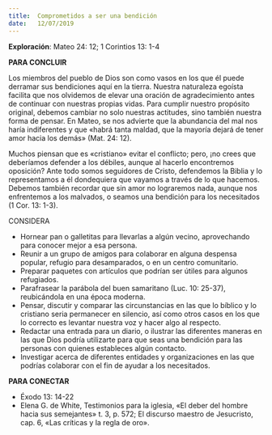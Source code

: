 ```yaml
---
title:  Comprometidos a ser una bendición 
date:   12/07/2019
---
```


**Exploración**: Mateo 24: 12; 1 Corintios 13: 1-4 

**PARA CONCLUIR** 

Los miembros del pueblo de Dios son como vasos en los que él puede derramar sus bendiciones aquí en la tierra. Nuestra naturaleza egoísta facilita que nos olvidemos de elevar una oración de agradecimiento antes de continuar con nuestras propias vidas. Para cumplir nuestro propósito original, debemos cambiar no solo nuestras actitudes, sino también nuestra forma de pensar. En Mateo, se nos advierte que la abundancia del mal nos haría indiferentes y que «habrá tanta maldad, que la mayoría dejará de tener amor hacia los demás» (Mat. 24: 12). 

Muchos piensan que es «cristiano» evitar el conflicto; pero, ¡no crees que deberíamos defender a los débiles, aunque al hacerlo encontremos oposición? Ante todo somos seguidores de Cristo, defendemos la Biblia y lo representamos a él dondequiera que vayamos a través de lo que hacemos. Debemos también recordar que sin amor no lograremos nada, aunque nos enfrentemos a los malvados, o seamos una bendición para los necesitados (1 Cor. 13: 1-3). 

CONSIDERA 
- Hornear pan o galletitas para llevarlas a algún vecino, aprovechando para conocer mejor a esa persona.
- Reunir a un grupo de amigos para colaborar en alguna despensa popular, refugio para desamparados, o en un centro comunitario.
- Preparar paquetes con artículos que podrían ser útiles para algunos refugiados.
- Parafrasear la parábola del buen samaritano (Luc. 10: 25-37), reubicándola en una época moderna.
- Pensar, discutir y comparar las circunstancias en las que lo bíblico y lo cristiano seria permanecer en silencio, así como otros casos en los que lo correcto es levantar nuestra voz y hacer algo al respecto.
- Redactar una entrada para un diario, o ilustrar las diferentes maneras en las que Dios podría utilizarte para que seas una bendición para las personas con quienes estableces algún contacto.
- Investigar acerca de diferentes entidades y organizaciones en las que podrías colaborar con el fin de ayudar a los necesitados.

**PARA CONECTAR** 

- Éxodo 13: 14-22 
- Elena G. de White, Testimonios para la iglesia, «El deber del hombre hacia sus semejantes» t. 3, p. 572; El discurso maestro de Jesucristo, cap. 6, «Las críticas y la regla de oro». 